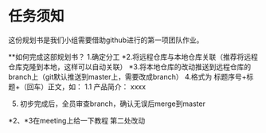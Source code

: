 # 任务须知
这份规划书是我们小组需要借助github进行的第一项团队作业。

**如何完成这部规划书？
1.确定分工
*2.将远程仓库与本地仓库关联（推荐将远程仓库克隆到本地，这样可以自动关联）
*3.将本地仓库的改动推送到远程仓库的branch上（git默认推送到master上，需要改成branch）
4.格式为 标题序号+标题+（回车）正文，如：
   1.1  产品简介：
        xxxx

5. 初步完成后，全员审查branch，确认无误后merge到master

*2、*3在meeting上给一下教程
第二处改动

